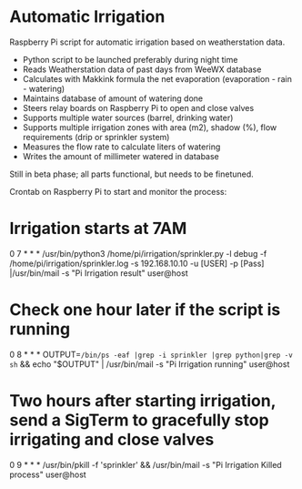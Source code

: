 # Automatic Irrigation
 Raspberry Pi script for automatic irrigation based on weatherstation data.
 
 * Python script to be launched preferably during night time
 * Reads Weatherstation data of past days from WeeWX database
 * Calculates with Makkink formula the net evaporation (evaporation - rain - watering)
 * Maintains database of amount of watering done
 * Steers relay boards on Raspberry Pi to open and close valves
 * Supports multiple water sources (barrel, drinking water)
 * Supports multiple irrigation zones with area (m2), shadow (%), flow requirements (drip or sprinkler system)
 * Measures the flow rate to calculate liters of watering
 * Writes the amount of millimeter watered in database

Still in beta phase; all parts functional, but needs to be finetuned.

Crontab on Raspberry Pi to start and monitor the process:
# Irrigation starts at 7AM
  0  7   *   *   *   /usr/bin/python3 /home/pi/irrigation/sprinkler.py -l debug -f /home/pi/irrigation/sprinkler.log -s 192.168.10.10 -u [USER] -p [Pass] |/usr/bin/mail -s "Pi Irrigation result" user@host
# Check one hour later if the script is running
  0  8   *   *   *   OUTPUT=`/bin/ps -eaf |grep -i sprinkler |grep python|grep -v sh` && echo "$OUTPUT" | /usr/bin/mail -s "Pi Irrigation running" user@host
# Two hours after starting irrigation, send a SigTerm to gracefully stop irrigating and close valves
  0  9   *   *   *   /usr/bin/pkill -f 'sprinkler' && /usr/bin/mail -s "Pi Irrigation Killed process" user@host
  
  
